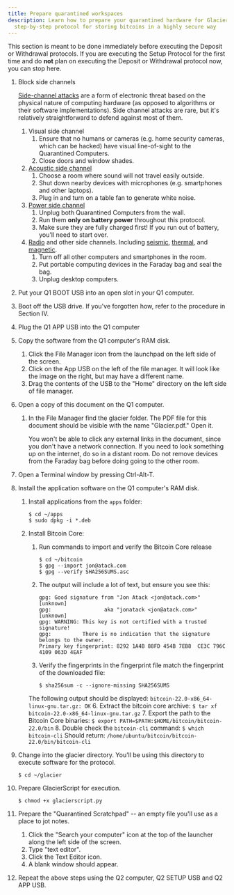 ```yaml
---
title: Prepare quarantined workspaces
description: Learn how to prepare your quarantined hardware for Glacier, the
  step-by-step protocol for storing bitcoins in a highly secure way
---
```


This section is meant to be done immediately before executing the Deposit or
Withdrawal protocols. If you are executing the Setup Protocol for the
first time and do **not** plan on executing the Deposit or Withdrawal protocol now, you can stop here.

1. Block side channels

    [Side-channel attacks](https://en.wikipedia.org/wiki/Side-channel_attack)
    are a form of electronic threat based on the physical nature of computing
    hardware (as opposed to algorithms or their software implementations).
    Side channel attacks are rare, but it's relatively straightforward to
    defend against most of them.

    1. Visual side channel
        1. Ensure that no humans or cameras (e.g. home security cameras, which
        can be hacked) have visual line-of-sight to the Quarantined Computers.
        2. Close doors and window shades.
    2. [Acoustic side channel](https://en.wikipedia.org/wiki/Acoustic_cryptanalysis)
        1. Choose a room where sound will not travel easily outside.
        2. Shut down nearby devices with microphones (e.g. smartphones and
        other laptops).
        3. Plug in and turn on a table fan to generate white noise.
    3. [Power side channel](http://sharps.org/wp-content/uploads/CLARK-ESORICS13.pdf)
        1. Unplug both Quarantined Computers from the wall.
        2. Run them **only on battery power** throughout this protocol.
        3. Make sure they are fully charged first! If you run out of battery,
        you'll need to start over.
    4. [Radio](https://cyber.bgu.ac.il/how-leak-sensitive-data-isolated-computer-air-gap-near-mobile-phone-airhopper/)
    and other side channels. Including
    [seismic](https://www.cc.gatech.edu/fac/traynor/papers/traynor-ccs11.pdf),
    [thermal](https://cyber.bgu.ac.il/bitwhisper-heat-air-gap/),
    and [magnetic](http://fc15.ifca.ai/preproceedings/paper_14.pdf).
        1. Turn off all other computers and smartphones in the room.
        2. Put portable computing devices in the Faraday bag and seal the bag.
        3. Unplug desktop computers.
2. Put your Q1 BOOT USB into an open slot in your Q1 computer.
3. Boot off the USB drive. If you've forgotten how, refer to the procedure in Section IV.
4. Plug the Q1 APP USB into the Q1 computer
5. Copy the software from the Q1 computer's RAM disk.
    1. Click the File Manager icon from the launchpad on the left side of the
    screen.
    2. Click on the App USB on the left of the file manager. It will look like
    the image on the right, but may have a different name.
    3. Drag the contents of the USB to the "Home" directory on the left side of
    file manager.
6. Open a copy of this document on the Q1 computer.
    1. In the File Manager find the glacier folder. The PDF file for this
    document should be visible with the name "Glacier.pdf." Open it.

        You won't be able to click any external links in the document, since you
        don't have a network connection. If you need to look something up on the
        internet, do so in a distant room. Do not remove devices from the Faraday
        bag before doing going to the other room.

7. Open a Terminal window by pressing Ctrl-Alt-T.
8. Install the application software on the Q1 computer's RAM disk.
    1. Install applications from the `apps` folder:
        ```
        $ cd ~/apps
        $ sudo dpkg -i *.deb
        ```

    2. Install Bitcoin Core:
        1. Run commands to import and verify the Bitcoin Core release
            ```
            $ cd ~/bitcoin
            $ gpg --import jon@atack.com
            $ gpg --verify SHA256SUMS.asc
            ```
        
        2. The output will include a lot of text, but ensure you see this:
            ```
            gpg: Good signature from "Jon Atack <jon@atack.com>" [unknown]
            gpg:                 aka "jonatack <jon@atack.com>" [unknown]
            gpg: WARNING: This key is not certified with a trusted signature!
            gpg:          There is no indication that the signature belongs to the owner.
            Primary key fingerprint: 8292 1A4B 88FD 454B 7EB8  CE3C 796C 4109 063D 4EAF
            ```

        5. Verify the fingerprints in the fingerprint file match the fingerprint
        of the downloaded file:
            ```
            $ sha256sum -c --ignore-missing SHA256SUMS
            ```
        The following output should be displayed:
            ```
            bitcoin-22.0-x86_64-linux-gnu.tar.gz: OK
            ```
        6. Extract the bitcoin core archive:
            ```
            $ tar xf bitcoin-22.0-x86_64-linux-gnu.tar.gz
            ```
        7. Export the path to the Bitcoin Core binaries:
            ```
            $ export PATH=$PATH:$HOME/bitcoin/bitcoin-22.0/bin
            ```
        8. Double check the `bitcoin-cli` command:
            ```
            $ which bitcoin-cli
            ```
        Should return:
            ```
            /home/ubuntu/bitcoin/bitcoin-22.0/bin/bitcoin-cli
            ```
9. Change into the glacier directory. You'll be using this directory to execute
software for the protocol.
    ```
    $ cd ~/glacier
    ```
10. Prepare GlacierScript for execution.
    ```
    $ chmod +x glacierscript.py
    ```
11. Prepare the "Quarantined Scratchpad" -- an empty file you'll use as a place
to jot notes.
    1. Click the "Search your computer" icon at the top of the launcher along
    the left side of the screen.
    2. Type "text editor".
    3. Click the Text Editor icon.
    4. A blank window should appear.
12. Repeat the above steps using the Q2 computer, Q2 SETUP USB and Q2 APP USB.
 